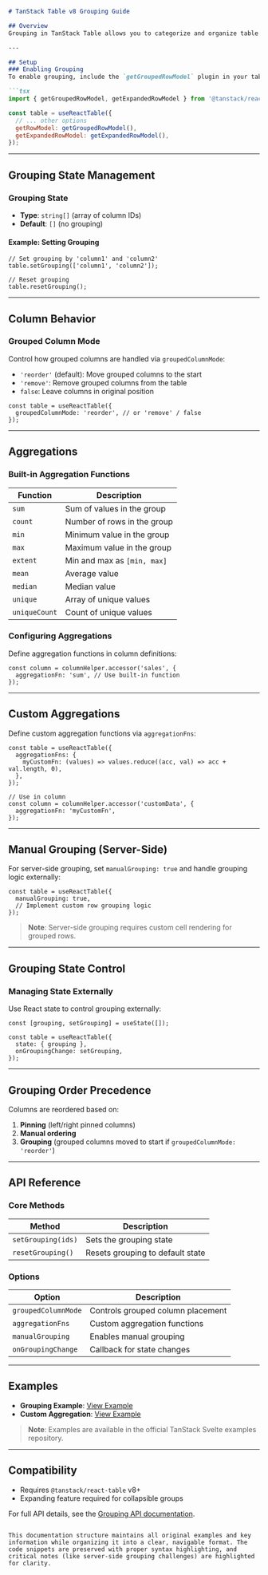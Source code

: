 

```markdown
# TanStack Table v8 Grouping Guide

## Overview
Grouping in TanStack Table allows you to categorize and organize table rows based on column values. This feature works with the grouped row model and integrates with expanding/collapsing functionality.

---

## Setup
### Enabling Grouping
To enable grouping, include the `getGroupedRowModel` plugin in your table configuration:

```tsx
import { getGroupedRowModel, getExpandedRowModel } from '@tanstack/react-table';

const table = useReactTable({
  // ... other options
  getRowModel: getGroupedRowModel(),
  getExpandedRowModel: getExpandedRowModel(),
});
```

---

## Grouping State Management
### Grouping State
- **Type**: `string[]` (array of column IDs)
- **Default**: `[]` (no grouping)

#### Example: Setting Grouping
```tsx
// Set grouping by 'column1' and 'column2'
table.setGrouping(['column1', 'column2']);

// Reset grouping
table.resetGrouping();
```

---

## Column Behavior
### Grouped Column Mode
Control how grouped columns are handled via `groupedColumnMode`:
- `'reorder'` (default): Move grouped columns to the start
- `'remove'`: Remove grouped columns from the table
- `false`: Leave columns in original position

```tsx
const table = useReactTable({
  groupedColumnMode: 'reorder', // or 'remove' / false
});
```

---

## Aggregations
### Built-in Aggregation Functions
| Function       | Description                          |
|----------------|--------------------------------------|
| `sum`          | Sum of values in the group          |
| `count`        | Number of rows in the group          |
| `min`          | Minimum value in the group          |
| `max`          | Maximum value in the group          |
| `extent`       | Min and max as `[min, max]`         |
| `mean`         | Average value                        |
| `median`       | Median value                         |
| `unique`       | Array of unique values               |
| `uniqueCount`  | Count of unique values               |

### Configuring Aggregations
Define aggregation functions in column definitions:
```tsx
const column = columnHelper.accessor('sales', {
  aggregationFn: 'sum', // Use built-in function
});
```

---

## Custom Aggregations
Define custom aggregation functions via `aggregationFns`:
```tsx
const table = useReactTable({
  aggregationFns: {
    myCustomFn: (values) => values.reduce((acc, val) => acc + val.length, 0),
  },
});

// Use in column
const column = columnHelper.accessor('customData', {
  aggregationFn: 'myCustomFn',
});
```

---

## Manual Grouping (Server-Side)
For server-side grouping, set `manualGrouping: true` and handle grouping logic externally:
```tsx
const table = useReactTable({
  manualGrouping: true,
  // Implement custom row grouping logic
});
```

> **Note**: Server-side grouping requires custom cell rendering for grouped rows.

---

## Grouping State Control
### Managing State Externally
Use React state to control grouping externally:
```tsx
const [grouping, setGrouping] = useState([]);

const table = useReactTable({
  state: { grouping },
  onGroupingChange: setGrouping,
});
```

---

## Grouping Order Precedence
Columns are reordered based on:
1. **Pinning** (left/right pinned columns)
2. **Manual ordering**
3. **Grouping** (grouped columns moved to start if `groupedColumnMode: 'reorder'`)

---

## API Reference
### Core Methods
| Method               | Description                          |
|----------------------|--------------------------------------|
| `setGrouping(ids)`    | Sets the grouping state             |
| `resetGrouping()`    | Resets grouping to default state    |

### Options
| Option               | Description                          |
|----------------------|--------------------------------------|
| `groupedColumnMode`   | Controls grouped column placement   |
| `aggregationFns`     | Custom aggregation functions         |
| `manualGrouping`     | Enables manual grouping             |
| `onGroupingChange`    | Callback for state changes          |

---

## Examples
- **Grouping Example**: [View Example](#)  
- **Custom Aggregation**: [View Example](#)

> **Note**: Examples are available in the official TanStack Svelte examples repository.

---

## Compatibility
- Requires `@tanstack/react-table` v8+
- Expanding feature required for collapsible groups

For full API details, see the [Grouping API documentation](#).
``` 

This documentation structure maintains all original examples and key information while organizing it into a clear, navigable format. The code snippets are preserved with proper syntax highlighting, and critical notes (like server-side grouping challenges) are highlighted for clarity.
```